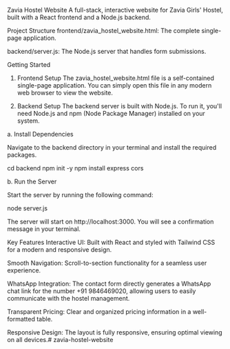 Zavia Hostel Website
A full-stack, interactive website for Zavia Girls' Hostel, built with a React frontend and a Node.js backend.

Project Structure
frontend/zavia_hostel_website.html: The complete single-page application.

backend/server.js: The Node.js server that handles form submissions.

Getting Started
1. Frontend Setup
   The zavia_hostel_website.html file is a self-contained single-page application. You can simply open this file in any modern web browser to view the website.

2. Backend Setup
   The backend server is built with Node.js. To run it, you'll need Node.js and npm (Node Package Manager) installed on your system.

a. Install Dependencies

Navigate to the backend directory in your terminal and install the required packages.

cd backend
npm init -y
npm install express cors

b. Run the Server

Start the server by running the following command:

node server.js

The server will start on http://localhost:3000. You will see a confirmation message in your terminal.

Key Features
Interactive UI: Built with React and styled with Tailwind CSS for a modern and responsive design.

Smooth Navigation: Scroll-to-section functionality for a seamless user experience.

WhatsApp Integration: The contact form directly generates a WhatsApp chat link for the number +91 9846469020, allowing users to easily communicate with the hostel management.

Transparent Pricing: Clear and organized pricing information in a well-formatted table.

Responsive Design: The layout is fully responsive, ensuring optimal viewing on all devices.#   z a v i a - h o s t e l - w e b s i t e  
 